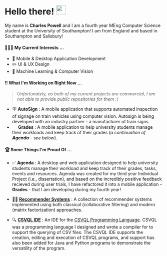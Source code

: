 # Hello there! <img src="https://raw.githubusercontent.com/MartinHeinz/MartinHeinz/master/wave.gif" width="30px">

My name is **Charles Powell** and I am a fourth year MEng Computer Science student at the University of Southampton! I am from England and based in Southampton and Salisbury!


#### 🙋🏼‍♂️ My Current Interests ...

- 📱 Mobile & Desktop Application Development
- ✏️ UI & UX Design
- 🧠 Machine Learning & Computer Vision
 
#### ‼️ What I'm Working on Right Now ...

> *Unfortunately, as both of my current projects are commercial, I am not able to provide public repositories for them :(*

- 🪧 **AutoSign** : A mobile application that supports automated inspection of signage on train vehicles using computer vision. Autosign is being developed with an industry partner - a manufacturer of train signs.
- <img src="https://user-images.githubusercontent.com/60888912/202758624-a57289a8-306d-43b1-9a8c-c8ad40736741.png" width="15px"> **Grades** : A mobile application to help university students manage their workloads and keep track of their grades (*a continuation of **Agenda** - see below*).

#### 🏆 Some Things I'm Proud Of ...

  - ✅ **Agenda** : A desktop and web application designed to help university students manage their workload and keep track of their grades, tasks, events and resources. Agenda was created for my third year Individual Project (i.e., dissertation), and based on the incredibly positive feedback recieved during user trials, I have refactored it into a mobile application - **Grades** - that I am developing during my fourth year!
 
- 👍🏻 **[Recommender Systems]** : A collection of recommender systems implemented using both classical (collaborative filtering) and modern (matrix factorization) approaches.

 - 🔍 **[CSVQL IDE]** : An IDE for the [CSVQL Programming Language]. CSVQL was a programming language I designed and wrote a compiler for to support the querying of CSV files. The CSVQL IDE supports the creation, editing and execution of CSVQL programs, and support has also been added for Java and Python programs to demonstrate the versatility of the program.

[CSVQL IDE]:https://github.com/cekpowell/csvql-ide
[CSVQL Programming Language]:https://github.com/cekpowell/csvql
[Recommender Systems]: https://github.com/cekpowell/recommender-systems
